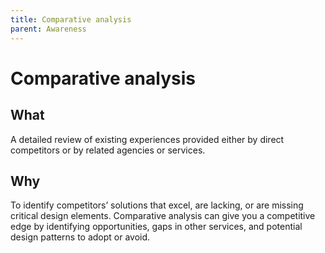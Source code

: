 ```yaml
---
title: Comparative analysis
parent: Awareness
---
```


# Comparative analysis

## What
A detailed review of existing experiences provided either by direct competitors or by related agencies or services.

## Why
To identify competitors’ solutions that excel, are lacking, or are missing critical design elements. Comparative analysis can give you a competitive edge by identifying opportunities, gaps in other services, and potential design patterns to adopt or avoid.